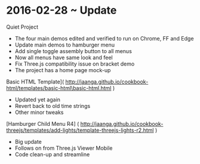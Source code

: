 2016-02-28 ~ Update
===

Quiet Project

* The four main demos edited and verified to run on Chrome, FF and Edge
* Update main demos to hamburger menu
* Add single toggle assembly button to all menus
* Now all menus have same look and feel
* Fix Three.js compatibility issue on bracket demo
* The project has a home page mock-up

Basic HTML Template]( http://jaanga.github.io/cookbook-html/templates/basic-html\basic-html.html )

* Updated yet again
* Revert back to old time strings
* Other minor tweaks

[Hamburger Child Menu R4] ( http://jaanga.github.io/cookbook-threejs/templates/add-lights/template-threejs-lights-r2.html )

* Big update
* Follows on from Three.js Viewer Mobile
* Code clean-up and streamline
